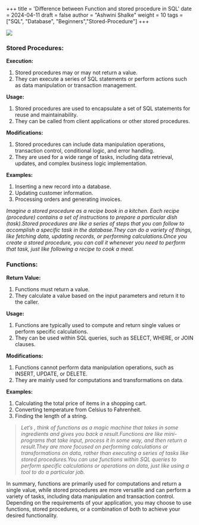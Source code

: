 +++
title = 'Difference between Function and stored procedure in SQL'
date = 2024-04-11
draft = false
author = "Ashwini Shalke"
weight = 10
tags = ["SQL", "Database", "Beginners","Stored-Procedure"]
+++



![](https://cdn-images-1.medium.com/max/1600/1*Np8CGDXLTnkKDrdqQwIzfw.png)

### Stored Procedures:

**Execution:**

1.  Stored procedures may or may not return a value.
2.  They can execute a series of SQL statements or perform actions such as data manipulation or transaction management.

**Usage:**

1.  Stored procedures are used to encapsulate a set of SQL statements for reuse and maintainability.
2.  They can be called from client applications or other stored procedures.

**Modifications:**

1.  Stored procedures can include data manipulation operations, transaction control, conditional logic, and error handling.
2.  They are used for a wide range of tasks, including data retrieval, updates, and complex business logic implementation.

**Examples:**

1.  Inserting a new record into a database.
2.  Updating customer information.
3.  Processing orders and generating invoices.

_Imagine a stored procedure as a recipe book in a kitchen. Each recipe (procedure) contains a set of instructions to prepare a particular dish (task).Stored procedures are like a series of steps that you can follow to accomplish a specific task in the database.They can do a variety of things, like fetching data, updating records, or performing calculations.Once you create a stored procedure, you can call it whenever you need to perform that task, just like following a recipe to cook a meal._

### Functions:

**Return Value:**

1.  Functions must return a value.
2.  They calculate a value based on the input parameters and return it to the caller.

**Usage:**

1.  Functions are typically used to compute and return single values or perform specific calculations.
2.  They can be used within SQL queries, such as SELECT, WHERE, or JOIN clauses.

**Modifications:**

1.  Functions cannot perform data manipulation operations, such as INSERT, UPDATE, or DELETE.
2.  They are mainly used for computations and transformations on data.

**Examples:**

1.  Calculating the total price of items in a shopping cart.
2.  Converting temperature from Celsius to Fahrenheit.
3.  Finding the length of a string.

> _Let’s , think of functions as a magic machine that takes in some ingredients and gives you back a result.Functions are like mini-programs that take input, process it in some way, and then return a result.They are more focused on performing calculations or transformations on data, rather than executing a series of tasks like stored procedures.You can use functions within SQL queries to perform specific calculations or operations on data, just like using a tool to do a particular job._


In summary, functions are primarily used for computations and return a single value, while stored procedures are more versatile and can perform a variety of tasks, including data manipulation and transaction control. Depending on the requirements of your application, you may choose to use functions, stored procedures, or a combination of both to achieve your desired functionality.